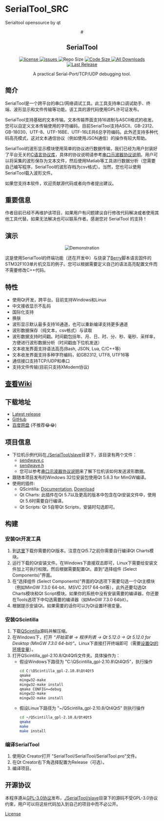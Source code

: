 # SerialTool_SRC
Serialtool opensource by qt 
<p align="center">
  <a>
 #   
  </a>
  <h2 align="center">SerialTool</h2>
  <p align="center">
    <a href="https://github.com/gztss/SerialTool/blob/master/LICENSE">
      <img src="https://img.shields.io/github/license/gztss/SerialTool.svg" alt="license" />
    </a>
    <a href="https://github.com/gztss/SerialTool/issues">
      <img src="https://img.shields.io/github/issues/gztss/SerialTool.svg" alt="issues">
    </a>
    <a>
      <img src="https://img.shields.io/github/repo-size/gztss/SerialTool.svg" alt="Repo Size" />
    </a>
    <a href="https://github.com/gztss/SerialTool/archive/master.zip">
      <img src="https://img.shields.io/github/languages/code-size/gztss/SerialTool.svg" alt="Code Size" />
    </a>
    <a href="https://github.com/gztss/SerialTool/releases">
      <img src="https://img.shields.io/github/downloads/gztss/SerialTool/total.svg" alt="All Downloads" />
    </a>
    <a href="https://github.com/gztss/SerialTool/releases">
      <img src="https://img.shields.io/github/release/gztss/SerialTool/all.svg" alt="Last Release">
    </a>
  </p>
  <p align="center">A practical Serial-Port/TCP/UDP debugging tool.</p>
</p>

## 简介

SerialTool是一个跨平台的串口/网络调试工具。此工具支持串口调试助手、终端、波形显示和文件传输等功能。该工具的源代码使用GPL许可证发布。

SerialTool支持基础的文本传输。文本传输界面支持16进制与ASCII格式的收发。您可以自定义文本传输使用的字符编码，目前SerialTool支持ASCII、GB-2312、GB-18030、UTF-8、UTF-16BE、UTF-16LE共6总字符编码。此外还支持多种代码高亮模式，这对文本通信协议（例如使用JSON通信）的操作有较大帮助。

SerialTool的波形显示模块使用简单的协议进行数据传输，我们已经为用户封装好了平台无关的[C语言协议库](./SerialTool/slave)，具体的协议说明请参考[串口示波器协议说明](../../plot_protocol.md)。用户可以将采集的波形保存为文本文件，然后使用Matlab等工具进行数据分析（您需要自己编写程序，SerialTool的波形存档为csv格式）。当然，您也可以使用SerialTool载入波形文件。

如果您支持本软件，欢迎贡献源代码或者向作者提出建议。

## 重要信息

作者目前已经不再维护该项目，如果用户有问题建议自行修改代码解决或者使用其他工具代替。如果无法解决也可以联系作者。感谢您对 SerialTool 的支持！

## 演示

<p align="center">
<img src="./screenshot/shot_001.gif" alt="Demonstration">
</p>

这是使用SerialTool的终端功能（还在开发中）与烧录了[Berry](https://github.com/gztss/berry)脚本语言固件的STM32F103单片机交互的例子。您可以根据需要定义自己的语法高亮配置文件而不需要修改C++代码。

## 特性

* 使用Qt开发，跨平台。目前支持Windows和Linux
* 中文接收显示不乱码
* 国际化支持
* 换肤
* 波形显示默认最多支持16通道，也可以重新编译支持更多通道
* 波形数据保存（纯文本，csv格式）与读取
* 波形数据支持时间戳。时间戳包括年、月、日、时、分、秒、毫秒、采样率，方便进行波形数据分析（时间戳由下位机发送）
* 文本收发界面支持语法高亮(Bash, JSON, Lua, C/C++等)
* 文本收发界面支持多种字符编码，如GB2312, UTF8, UTF16等
* 通信接口支持TCP/UDP和串口
* 支持文件传输(目前只支持XModem协议)

## [查看Wiki](../../wiki)

## 下载地址

* [Latest release](https://github.com/gztss/SerialTool/releases/latest)
* [GitHub](https://github.com/Le-Seul/SerialTool/releases)
* [百度网盘](http://pan.baidu.com/s/1c18ZXW8) (不推荐😂😂)

## 项目信息

* 下位机示例代码在[./SerialTool/slave](./SerialTool/slave)目录下，该目录有两个文件：
  * [sendwave.c](./SerialTool/slave/sendwave.c)
  * [sendwave.h](./SerialTool/slave/sendwave.h)
  * 您可以参考[串口示波器协议说明](../../plot_protocol.md)来了解下位机该如何发送波形数据。
* 跟随本项目发布的Windows 32位安装包使用Qt 5.6.3 for MinGW编译。
* 使用的插件:
  * QScintilla: [Documentation](http://pyqt.sourceforge.net/Docs/QScintilla2), [Download](https://riverbankcomputing.com/software/qscintilla/download)
  * Qt Charts: 此插件在Qt 5.7以及更高的版本中包含在Qt安装文件中，使用Qt 5.6时需要自行编译。
  * Qt Scripts: Qt 5自带Qt Scripts，安装时勾选即可。

## 构建

### 安装Qt开发工具

1. 到[这里](http://download.qt.io/archive/qt/)下载你需要的Qt版本。注意在Qt5.7之前你需要自行编译Qt Charts模块。
2. 运行下载的Qt安装文件。在Windows下直接双击即可，Linux下需要给安装文件加上可执行权限。然后根据需要配置Qt，直到“选择组件 (Select Components)”界面。
3. 在“选择组件 (Select Components)”界面的Qt选项下需要勾选一个Qt主模块（例如MinGW 7.3.0 64-bit、MSVC 2017 64-bit等），此外还要勾选Qt Charts模块和Qt Script模块。如果你的系统中没有安装需要的编译器，你还要在Tools选项下中勾选需要的编译器（如MinGW 7.3.0 64bit）。
4. 根据提示安装Qt。如果需要的话你可以为Qt设置环境变量。

### 安装QScintilla

1. 下载[QScintilla](https://riverbankcomputing.com/software/qscintilla/download)源码并解压缩。
2. 在Windows下，打开 *“开始菜单 -> 程序列表 -> Qt 5.12.0 -> Qt 5.12.0 for Desktop (MinGW 7.3.0 64-bit)”*。Linux下直接打开终端即可（需要[设置Qt的环境变量](https://www.linuxprobe.com/linux-qt.html)）。
3. 打开QScintilla_gpl-2.10.8/Qt4Qt5文件夹。具体操作为：
   * 假设Windows下路径为 "C:\QScintilla_gpl-2.10.8\Qt4Qt5"，执行操作
     ``` cmd
     cd C:\QScintilla_gpl-2.10.8\Qt4Qt5
     qmake
     mingw32-make
     mingw32-make install
     qmake CONFIG+=debug
     mingw32-make
     mingw32-make install
     ```
   * 假设Linux下路径为 "~/QScintilla_gpl-2.10.8/Qt4Qt5" 则执行操作
     ``` bash
     cd ~/QScintilla_gpl-2.10.8/Qt4Qt5
     qmake
     make
     make install
     ```

### 编译SerialTool

1. 使用Qt Creator打开 "SerialTool/SerialTool/SerialTool.pro"文件。
2. 在Qt Creator右下角选择配置为Release（可选）。
3. 编译项目。



## 开源协议

本程序遵从[GPL-3.0协议](./LICENSE)发布，[./SerialTool/slave](./SerialTool/slave)目录下的源码不受GPL-3.0协议约束，用户可以将这些代码加入到自己的项目中而不必公开。

[License](./LICENSE)
